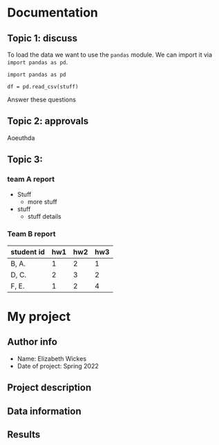 # Documentation



## Topic 1: discuss

To load the data we want to use the `pandas` module. We can import it via `import pandas as pd`.

```
import pandas as pd

df = pd.read_csv(stuff)
```

Answer these questions

## Topic 2: approvals

Aoeuthda


## Topic 3:


### team A report

* Stuff
  * more stuff
* stuff
  * stuff details

### Team B report

| student id | hw1 | hw2 | hw3 |
|------------|-----|-----|-----|
| B, A.      | 1   | 2   | 1   |
| D, C.      | 2   | 3   | 2   |
| F, E.      | 1   | 2   | 4   |



# My project

## Author info

* Name: Elizabeth Wickes
* Date of project: Spring 2022

## Project description

## Data information

## Results


